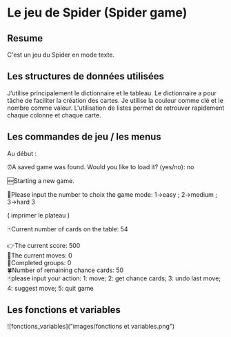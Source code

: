 # Le jeu de Spider (Spider game)
## Resume
C'est un jeu du Spider en mode texte.
## Les structures de données utilisées
J’utilise principalement le dictionnaire et le tableau. Le dictionnaire a pour tâche de faciliter la création des cartes. Je utilise la couleur comme clé et le nombre comme valeur. L'utilisation de listes permet de retrouver rapidement chaque colonne et chaque carte.
## Les commandes de jeu / les menus
Au début :  

⏰A saved game was found. Would you like to load it? (yes/no): no  

🆕Starting a new game.  

👾Please input the number to choix the game mode: 1->easy ; 2->medium ; 3->hard 3  

( imprimer le plateau )  


🃏Current number of cards on the table: 54  

👉The current score: 500  
🔢The current moves: 0  
🎯Completed groups: 0  
🍀Number of remaining chance cards: 50  
🃏please input your action: 1: move; 2: get chance cards; 3: undo last move; 4: suggest move; 5: quit game  

## Les fonctions et variables
![fonctions_variables]("images/fonctions et variables.png")
